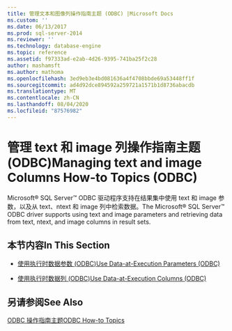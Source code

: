 ```yaml
---
title: 管理文本和图像列操作指南主题 (ODBC) |Microsoft Docs
ms.custom: ''
ms.date: 06/13/2017
ms.prod: sql-server-2014
ms.reviewer: ''
ms.technology: database-engine
ms.topic: reference
ms.assetid: f97333ad-e2ab-4d26-9395-741ba25f2c28
author: mashamsft
ms.author: mathoma
ms.openlocfilehash: 3ed9eb3e4bd081636a4f4708bbde69a53448ff1f
ms.sourcegitcommit: ad4d92dce894592a259721a1571b1d8736abacdb
ms.translationtype: MT
ms.contentlocale: zh-CN
ms.lasthandoff: 08/04/2020
ms.locfileid: "87576982"
---
```

# <a name="managing-text-and-image-columns-how-to-topics-odbc"></a><span data-ttu-id="747b3-102">管理 text 和 image 列操作指南主题 (ODBC)</span><span class="sxs-lookup"><span data-stu-id="747b3-102">Managing text and image Columns How-to Topics (ODBC)</span></span>
  <span data-ttu-id="747b3-103">Microsoft® SQL Server™ ODBC 驱动程序支持在结果集中使用 text 和 image 参数，以及从 text、ntext 和 image 列中检索数据。</span><span class="sxs-lookup"><span data-stu-id="747b3-103">The Microsoft® SQL Server™ ODBC driver supports using text and image parameters and retrieving data from text, ntext, and image columns in result sets.</span></span>  
  
## <a name="in-this-section"></a><span data-ttu-id="747b3-104">本节内容</span><span class="sxs-lookup"><span data-stu-id="747b3-104">In This Section</span></span>  
  
-   [<span data-ttu-id="747b3-105">使用执行时数据参数 &#40;ODBC&#41;</span><span class="sxs-lookup"><span data-stu-id="747b3-105">Use Data-at-Execution Parameters &#40;ODBC&#41;</span></span>](../../relational-databases/native-client-odbc-how-to/managing-text-and-image-columns-use-data-at-execution-parameters.md)  
  
-   [<span data-ttu-id="747b3-106">使用执行时数据列 &#40;ODBC&#41;</span><span class="sxs-lookup"><span data-stu-id="747b3-106">Use Data-at-Execution Columns &#40;ODBC&#41;</span></span>](../../relational-databases/native-client-odbc-how-to/managing-text-and-image-columns-use-data-at-execution-columns.md)  
  
## <a name="see-also"></a><span data-ttu-id="747b3-107">另请参阅</span><span class="sxs-lookup"><span data-stu-id="747b3-107">See Also</span></span>  
 [<span data-ttu-id="747b3-108">ODBC 操作指南主题</span><span class="sxs-lookup"><span data-stu-id="747b3-108">ODBC How-to Topics</span></span>](../../relational-databases/native-client-odbc-how-to/odbc-how-to-topics.md)  
  
  
